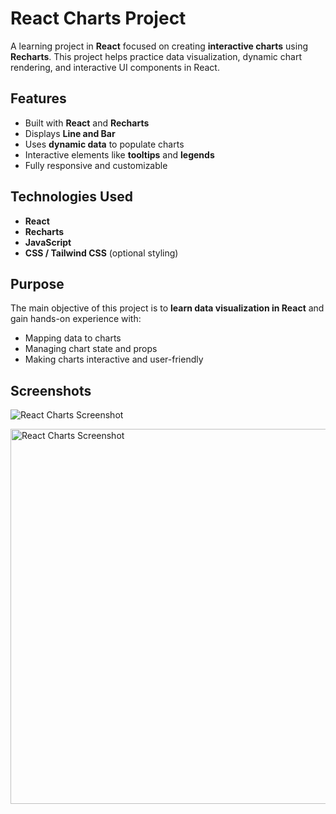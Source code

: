 # React Charts Project

A learning project in **React** focused on creating **interactive charts** using **Recharts**. This project helps practice data visualization, dynamic chart rendering, and interactive UI components in React.

 

## Features

- Built with **React** and **Recharts**
- Displays **Line and Bar**
- Uses **dynamic data** to populate charts
- Interactive elements like **tooltips** and **legends**
- Fully responsive and customizable



## Technologies Used

- **React**
- **Recharts**
- **JavaScript**
- **CSS / Tailwind CSS** (optional styling)


## Purpose

The main objective of this project is to **learn data visualization in React** and gain hands-on experience with:

- Mapping data to charts
- Managing chart state and props
- Making charts interactive and user-friendly


## Screenshots
![React Charts Screenshot](assets/screenshot.png)

<img src="assets/screenshot.png" alt="React Charts Screenshot" width="600"/>

